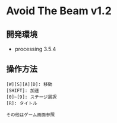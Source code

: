# Avoid The Beam v1.2
## 開発環境
- processing 3.5.4
## 操作方法
```
[W][S][A][D]: 移動
[SHIFT]: 加速
[0]~[9]: ステージ選択
[R]: タイトル

その他はゲーム画面参照
```